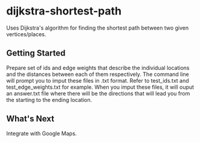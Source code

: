 # dijkstra-shortest-path
Uses Dijkstra's algorithm for finding the shortest path between two given vertices/places.

## Getting Started
Prepare set of ids and edge weights that describe the individual locations and the distances between each of them respectively.
The command line will prompt you to imput these files in .txt format. Refer to test_ids.txt and test_edge_weights.txt for example.
When you imput these files, it will ouput an answer.txt file where there will be the directions that will lead you from the starting to the ending location. 

## What's Next
Integrate with Google Maps.
